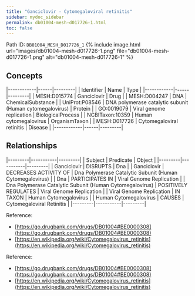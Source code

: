 ```yaml
---
title: "Ganciclovir - Cytomegaloviral retinitis"
sidebar: mydoc_sidebar
permalink: db01004-mesh-d017726-1.html
toc: false 
---
```



Path ID: `DB01004_MESH_D017726_1`
{% include image.html url="images/db01004-mesh-d017726-1.png" file="db01004-mesh-d017726-1.png" alt="db01004-mesh-d017726-1" %}

## Concepts

|------------|------|---------|
| Identifier | Name | Type    |
|------------|------|---------|
| MESH:D015774 | Ganciclovir | Drug |
| MESH:D004247 | DNA | ChemicalSubstance |
| UniProt:P08546 | DNA polymerase catalytic subunit (Human cytomegalovirus) | Protein |
| GO:0019079 | Viral genome replication | BiologicalProcess |
| NCBITaxon:10359 | Human cytomegalovirus | OrganismTaxon |
| MESH:D017726 | Cytomegaloviral retinitis | Disease |
|------------|------|---------|

## Relationships

|---------|-----------|---------|
| Subject | Predicate | Object  |
|---------|-----------|---------|
| Ganciclovir | DISRUPTS | Dna |
| Ganciclovir | DECREASES ACTIVITY OF | Dna Polymerase Catalytic Subunit (Human Cytomegalovirus) |
| Dna | PARTICIPATES IN | Viral Genome Replication |
| Dna Polymerase Catalytic Subunit (Human Cytomegalovirus) | POSITIVELY REGULATES | Viral Genome Replication |
| Viral Genome Replication | IN TAXON | Human Cytomegalovirus |
| Human Cytomegalovirus | CAUSES | Cytomegaloviral Retinitis |
|---------|-----------|---------|

Reference: 
  - [https://go.drugbank.com/drugs/DB01004#BE0000308](https://go.drugbank.com/drugs/DB01004#BE0000308)
  - [https://en.wikipedia.org/wiki/Cytomegalovirus_retinitis](https://en.wikipedia.org/wiki/Cytomegalovirus_retinitis)

Reference: 
  - [https://go.drugbank.com/drugs/DB01004#BE0000308](https://go.drugbank.com/drugs/DB01004#BE0000308)
  - [https://en.wikipedia.org/wiki/Cytomegalovirus_retinitis](https://en.wikipedia.org/wiki/Cytomegalovirus_retinitis)
